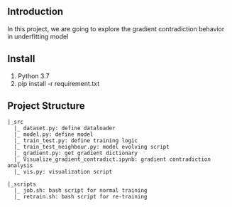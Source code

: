 ## Introduction
In this project, we are going to explore the gradient contradiction behavior in underfitting model

## Install
1. Python 3.7
2. pip install -r requirement.txt

## Project Structure
```
|_src
  |_ dataset.py: define dataloader 
  |_ model.py: define model
  |_ train_test.py: define training logic
  |_ train_test_neighbour.py: model evolving script
  |_ gradient.py: get gradient dictionary
  |_ Visualize_gradient_contradict.ipynb: gradient contradiction analysis
  |_ vis.py: visualization script
  
|_scripts
  |_ job.sh: bash script for normal training 
  |_ retrain.sh: bash script for re-training 

```


